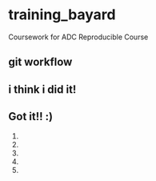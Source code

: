 # training_bayard
Coursework for ADC Reproducible Course

## git workflow

## i think i did it!
## Got it!! :)
1.
2.
3.
4.
5.
